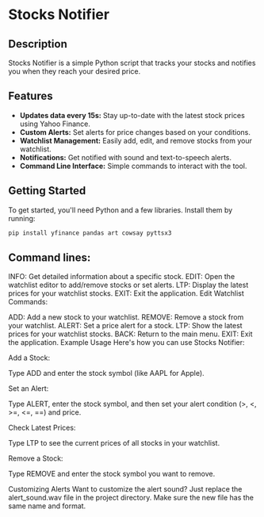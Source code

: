 # Stocks Notifier

## Description

Stocks Notifier is a simple Python script that tracks your stocks and notifies you when they reach your desired price.

## Features

- **Updates data every 15s:** Stay up-to-date with the latest stock prices using Yahoo Finance.
- **Custom Alerts:** Set alerts for price changes based on your conditions.
- **Watchlist Management:** Easily add, edit, and remove stocks from your watchlist.
- **Notifications:** Get notified with sound and text-to-speech alerts.
- **Command Line Interface:** Simple commands to interact with the tool.

## Getting Started

To get started, you'll need Python and a few libraries. Install them by running:

```sh
pip install yfinance pandas art cowsay pyttsx3
```

## Command lines:

INFO: Get detailed information about a specific stock.
EDIT: Open the watchlist editor to add/remove stocks or set alerts.
LTP: Display the latest prices for your watchlist stocks.
EXIT: Exit the application.
Edit Watchlist Commands:

ADD: Add a new stock to your watchlist.
REMOVE: Remove a stock from your watchlist.
ALERT: Set a price alert for a stock.
LTP: Show the latest prices for your watchlist stocks.
BACK: Return to the main menu.
EXIT: Exit the application.
Example Usage
Here's how you can use Stocks Notifier:

Add a Stock:

Type ADD and enter the stock symbol (like AAPL for Apple).

Set an Alert:

Type ALERT, enter the stock symbol, and then set your alert condition (>, <, >=, <=, ==) and price.

Check Latest Prices:

Type LTP to see the current prices of all stocks in your watchlist.

Remove a Stock:

Type REMOVE and enter the stock symbol you want to remove.

Customizing Alerts
Want to customize the alert sound? Just replace the alert_sound.wav file in the project directory. Make sure the new file has the same name and format.
